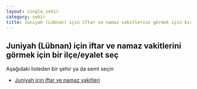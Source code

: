 ```yaml
---
layout: single_sehir
category: sehir
title: Juniyah (Lübnan) için iftar ve namaz vakitlerini görmek için bir ilçe/eyalet seç
---
```



## Juniyah (Lübnan) için iftar ve namaz vakitlerini görmek için bir ilçe/eyalet seç

Aşağıdaki listeden bir şehir ya da semt seçin


* [Juniyah için iftar ve namaz vakitleri](/iftar.html?sehir=Juniyah&ulke=Lübnan&state=Juniyah)
